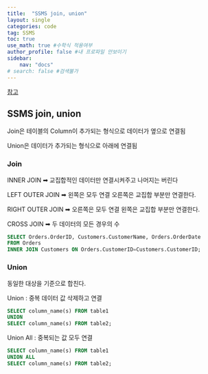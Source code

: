 ```yaml
---
title:  "SSMS join, union"
layout: single
categories: code
tag: SSMS
toc: true
use_math: true #수학식 적용여부
author_profile: false #내 프로파일 안보이기
sidebar:
    nav: "docs" 
# search: false #검색불가
---
```

[참고](http://gnujava.com/board/article_view.jsp?article_no=727&menu_cd=36&board_no=23&table_cd=EPAR06&table_no=06)
## SSMS join, union
Join은 테이블의 Column이 추가되는 형식으로 데이터가 옆으로 연결됨

Union은 데이터가 추가되는 형식으로 아래에 연결됨

### Join
INNER JOIN ➡ 교집합적인 데이터만 연결시켜주고 나머지는 버린다

LEFT OUTER JOIN ➡ 왼쪽은 모두 연결   오른쪽은 교집합 부분만 연결한다.

RIGHT OUTER JOIN ➡ 오른쪽은 모두 연결   왼쪽은 교집합 부분만 연결한다.

CROSS JOIN ➡ 두 데이터의 모든 경우의 수
```sql
SELECT Orders.OrderID, Customers.CustomerName, Orders.OrderDate
FROM Orders
INNER JOIN Customers ON Orders.CustomerID=Customers.CustomerID;
```

### Union
동일한 대상을 기준으로 합친다.

Union 
: 중복 데이터 값 삭제하고 연결
```sql
SELECT column_name(s) FROM table1
UNION
SELECT column_name(s) FROM table2;
```
Union All 
: 중복되는 값 모두 연결
```sql
SELECT column_name(s) FROM table1
UNION ALL
SELECT column_name(s) FROM table2;
```